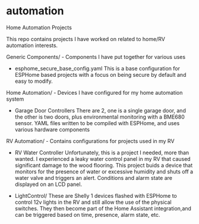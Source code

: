 # automation
Home Automation Projects

This repo contains projects I have worked on related to home/RV automation interests.

Generic Components/ - Components I have put together for various uses
- esphome_secure_base_config.yaml
  This is a base configuration for ESPHome based projects with a focus
  on being secure by default and easy to modify.  

Home Automation/ - Devices I have configured for my home automation system
- Garage Door Controllers
  There are 2, one is a single garage door, and the other is two doors, plus
  environmental monitoring with a BME680 sensor.  YAML files written to be 
  compiled with ESPHome, and uses various hardware components

RV Automation/ - Contains configurations for projects used in my RV
- RV Water Controller
  Unfortunately, this is a project I needed, more than wanted.  I experienced
  a leaky water control panel in my RV that caused significant damage to the
  wood flooring.  This project buids a device that monitors for the presence
  of water or excessive humidity and shuts off a water valve and triggers an
  alert.  Conditions and alarm state are displayed on an LCD panel.

- LightControl/
  These are Shelly 1 devices flashed with ESPHome to control 12v lights
  in the RV and still allow the use of the physical switches.  They then
  become part of the Home Assistant integration,and can be triggered based 
  on time, presence, alarm state, etc.